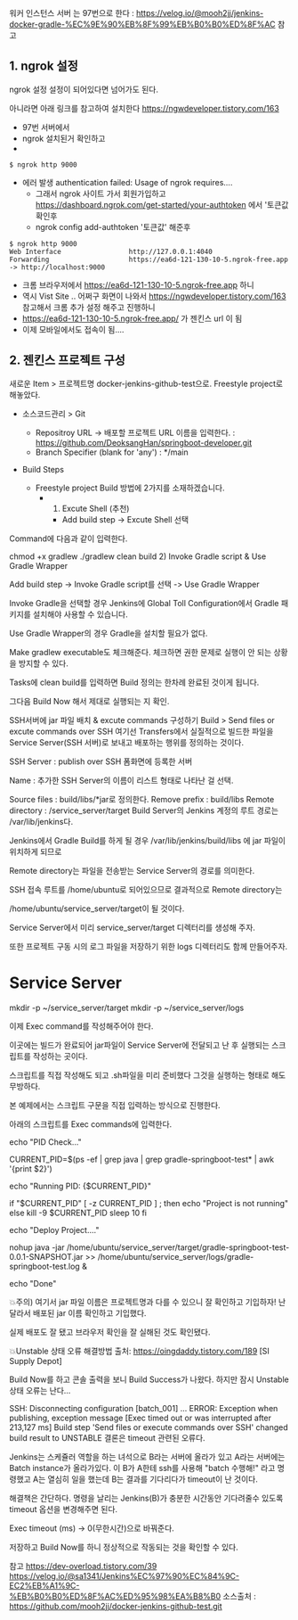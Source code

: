 워커 인스턴스 서버 는 97번으로 한다  : https://velog.io/@mooh2jj/jenkins-docker-gradle-%EC%9E%90%EB%8F%99%EB%B0%B0%ED%8F%AC  참고

## 1. ngrok 설정
ngrok 설정
설정이 되어있다면 넘어가도 된다.

아니라면 아래 링크를 참고하여 설치한다
https://ngwdeveloper.tistory.com/163

* 97번 서버에서
* ngrok 설치된거 확인하고
* 
```
$ ngrok http 9000
```
* 에러 발생
  authentication failed: Usage of ngrok requires.... 
  * 그래서 ngrok 사이트 가서 회원가입하고 https://dashboard.ngrok.com/get-started/your-authtoken 에서 '토큰값 확인후
  * ngrok config add-authtoken '토큰값' 해준후
```
$ ngrok http 9000
Web Interface                 http://127.0.0.1:4040
Forwarding                    https://ea6d-121-130-10-5.ngrok-free.app -> http://localhost:9000
```
* 크롬 브라우저에서 https://ea6d-121-130-10-5.ngrok-free.app 하니 
* 역시 Vist Site .. 어쩌구 화면이 나와서 https://ngwdeveloper.tistory.com/163 참고해서 크롬 추가 설정 해주고 진행하니 
* https://ea6d-121-130-10-5.ngrok-free.app/  가 젠킨스 url 이 됨
* 이제 모바일에서도 접속이 됨....


## 2. 젠킨스 프로젝트 구성
새로운 Item > 프로젝트명 docker-jenkins-github-test으로.
Freestyle project로 해놓았다.

* 소스코드관리 > Git
  * Repositroy URL -> 배포할 프로젝트 URL 이름을 입력한다. : https://github.com/DeoksangHan/springboot-developer.git
  * Branch Specifier (blank for 'any') : */main

* Build Steps
  * Freestyle project Build 방법에 2가지를 소재하겠습니다.
    * 1) Excute Shell (추천)
      * Add build step -> Excute Shell 선택



Command에 다음과 같이 입력한다.

chmod +x gradlew
./gradlew clean build
2) Invoke Gradle script & Use Gradle Wrapper

Add build step -> Invoke Gradle script를 선택 -> Use Gradle Wrapper

Invoke Gradle을 선택할 경우 Jenkins에 Global Toll Configuration에서 Gradle 패키지를 설치해야 사용할 수 있습니다.

Use Gradle Wrapper의 경우 Gradle을 설치할 필요가 없다.

Make gradlew executable도 체크해준다. 체크하면 권한 문제로 실행이 안 되는 상황을 방지할 수 있다.

Tasks에 clean build를 입력하면 Build 정의는 한차례 완료된 것이게 됩니다.



그다음 Build Now 해서 제대로 실행되는 지 확인.




SSH서버에 jar 파일 배치 & excute commands 구성하기
Build > Send files or excute commands over SSH
여기선 Transfers에서 실질적으로 빌드한 파일을 Service Server(SSH 서버)로 보내고 배포하는 행위를 정의하는 것이다.

SSH Server : publish over SSH 폼화면에 등록한 서버


Name : 추가한 SSH Server의 이름이 리스트 형태로 나타난 걸 선택.

Source files : build/libs/*jar로 정의한다.
Remove prefix : build/libs
Remote directory : /service_server/target
Build Server의 Jenkins 계정의 루트 경로는 /var/lib/jenkins다.

Jenkins에서 Gradle Build를 하게 될 경우 /var/lib/jenkins/build/libs 에 jar 파일이 위치하게 되므로

Remote directory는 파일을 전송받는 Service Server의 경로를 의미한다.

SSH 접속 루트를 /home/ubuntu로 되어있으므로 결과적으로 Remote directory는

/home/ubuntu/service_server/target이 될 것이다.

Service Server에서 미리 service_server/target 디렉터리를 생성해 주자.

또한 프로젝트 구동 시의 로그 파일을 저장하기 위한 logs 디렉터리도 함께 만들어주자.

# Service Server 
mkdir -p ~/service_server/target 
mkdir -p ~/service_server/logs

이제 Exec command를 작성해주어야 한다.

이곳에는 빌드가 완료되어 jar파일이 Service Server에 전달되고 난 후 실행되는 스크립트를 작성하는 곳이다.

스크립트를 직접 작성해도 되고 .sh파일을 미리 준비했다 그것을 실행하는 형태로 해도 무방하다.

본 예제에서는 스크립트 구문을 직접 입력하는 방식으로 진행한다.

아래의 스크립트를 Exec commands에 입력한다.

echo "PID Check..." 

CURRENT_PID=$(ps -ef | grep java | grep gradle-springboot-test* | awk '{print $2}') 

echo "Running PID: {$CURRENT_PID}" 

if "$CURRENT_PID" [ -z CURRENT_PID ] ; then 
	echo "Project is not running"
​else 
	kill -9 $CURRENT_PID 
	sleep 10 
fi 

echo "Deploy Project...." 

nohup java -jar /home/ubuntu/service_server/target/gradle-springboot-test-0.0.1-SNAPSHOT.jar >> /home/ubuntu/service_server/logs/gradle-springboot-test.log & 

echo "Done"

💥주의) 여기서 jar 파일 이름은 프로젝트명과 다를 수 있으니 잘 확인하고 기입하자!
난 달라서 배포된 jar 이름 확인하고 기입했다.


실제 배포도 잘 됐고 브라우저 확인을 잘 실해된 것도 확인됐다.






💥Unstable 상태 오류 해결방법
출처: https://oingdaddy.tistory.com/189 [SI Supply Depot]

Build Now를 하고 콘솔 출력을 보니 Build Success가 나왔다. 하지만 잠시 Unstable 상태 오류는 난다...



SSH: Disconnecting configuration [batch_001] ...
ERROR: Exception when publishing, exception message [Exec timed out or was interrupted after 213,127 ms]
Build step 'Send files or execute commands over SSH' changed build result to UNSTABLE
결론은 timeout 관련된 오류다.

Jenkins는 스케쥴러 역할을 하는 녀석으로 B라는 서버에 올라가 있고 A라는 서버에는 Batch instance가 올라가있다. 이 B가 A한테 ssh를 사용해 "batch 수행해!" 라고 명령했고 A는 열심히 일을 했는데 B는 결과를 기다리다가 timeout이 난 것이다.

해결책은 간단하다. 명령을 날리는 Jenkins(B)가 충분한 시간동안 기다려줄수 있도록 timeout 옵션을 변경해주면 된다.

Exec timeout (ms) -> 0(무한시간)으로 바꿔준다.


저장하고 Build Now를 하니 정상적으로 작동되는 것을 확인할 수 있다.




참고
https://dev-overload.tistory.com/39
https://velog.io/@sa1341/Jenkins%EC%97%90%EC%84%9C-EC2%EB%A1%9C-%EB%B0%B0%ED%8F%AC%ED%95%98%EA%B8%B0
소스출처 : https://github.com/mooh2jj/docker-jenkins-github-test.git

